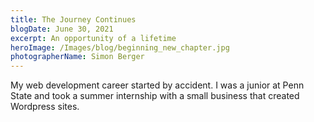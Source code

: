 ```yaml
---
title: The Journey Continues
blogDate: June 30, 2021
excerpt: An opportunity of a lifetime
heroImage: /Images/blog/beginning_new_chapter.jpg
photographerName: Simon Berger
---
```


My web development career started by accident. I was a junior at Penn State and took a summer internship with a small business that created Wordpress sites. 





